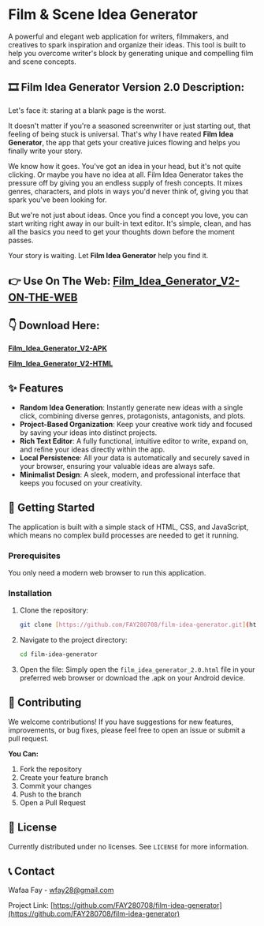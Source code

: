 # Film & Scene Idea Generator

A powerful and elegant web application for writers, filmmakers, and creatives to spark inspiration and organize their ideas. This tool is built to help you overcome writer's block by generating unique and compelling film and scene concepts.

## 🎞️ Film Idea Generator Version 2.0 Description: 

Let's face it: staring at a blank page is the worst.

It doesn't matter if you're a seasoned screenwriter or just starting out, that feeling of being stuck is universal. That's why I have reated **Film Idea Generator**, the app that gets your creative juices flowing and helps you finally write your story.

We know how it goes. You've got an idea in your head, but it's not quite clicking. Or maybe you have no idea at all. Film Idea Generator takes the pressure off by giving you an endless supply of fresh concepts. It mixes genres, characters, and plots in ways you'd never think of, giving you that spark you've been looking for.

But we're not just about ideas. Once you find a concept you love, you can start writing right away in our built-in text editor. It's simple, clean, and has all the basics you need to get your thoughts down before the moment passes.

Your story is waiting. Let **Film Idea Generator** help you find it.

## 👉 Use On The Web: [Film_Idea_Generator_V2-ON-THE-WEB](https://sites.google.com/view/film-idea-generator/film-idea-generator)

## 👇 Download Here: 
**[Film_Idea_Generator_V2-APK](https://github.com/FAY280708/Film-Idea-Generator/blob/main/Film_Idea_Generator_2.0.apk)**

**[Film_Idea_Generator_V2-HTML](https://github.com/FAY280708/Film-Idea-Generator/blob/main/FILM_IDEA_GENERATOR_2.0.html)**

## ✨ Features

-   **Random Idea Generation**: Instantly generate new ideas with a single click, combining diverse genres, protagonists, antagonists, and plots.
-   **Project-Based Organization**: Keep your creative work tidy and focused by saving your ideas into distinct projects.
-   **Rich Text Editor**: A fully functional, intuitive editor to write, expand on, and refine your ideas directly within the app.
-   **Local Persistence**: All your data is automatically and securely saved in your browser, ensuring your valuable ideas are always safe.
-   **Minimalist Design**: A sleek, modern, and professional interface that keeps you focused on your creativity.

## 🚀 Getting Started

The application is built with a simple stack of HTML, CSS, and JavaScript, which means no complex build processes are needed to get it running.

### Prerequisites

You only need a modern web browser to run this application.

### Installation

1.  Clone the repository:
    ```sh
    git clone [https://github.com/FAY280708/film-idea-generator.git](https://github.com/FAY280708/film-idea-generator.git)
    ```
2.  Navigate to the project directory:
    ```sh
    cd film-idea-generator
    ```
3.  Open the file:
    Simply open the `film_idea_generator_2.0.html` file in your preferred web browser or download the .apk on your Android device.

## 🤝 Contributing

We welcome contributions! If you have suggestions for new features, improvements, or bug fixes, please feel free to open an issue or submit a pull request.

**You Can:**
1.  Fork the repository
2.  Create your feature branch
3.  Commit your changes
4.  Push to the branch
5.  Open a Pull Request

## 📄 License

Currently distributed under no licenses. See `LICENSE` for more information.

## 📞 Contact

Wafaa Fay - wfay28@gmail.com

Project Link: [https://github.com/FAY280708/film-idea-generator](https://github.com/FAY280708/film-idea-generator)
